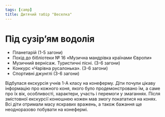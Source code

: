 ```yaml
---
tags: [camp]
title: Дитячий табір "Веселка"
---
```


# Під сузір’ям водолія

- Планетарій (1-5 загони)
- Похід до бібліотеки № 16 «Музична мандрівка країнами Європи»
- Музичний вернісаж. Туристичні пісні. (3-6 загони)
- Конкурс «Чарівна русалонька». (3-6 загони)
- Спортивні джунглі (3-6 загони)

Відбулася екскурсія учнів 1-А класу на конеферму. Діти почули цікаву інформацію про кожного коня, якого було продемонстровано їм, а саме про їх вік, особливості, характери, участь і перемоги у змаганнях. Після змістовної екскурсії конюшнею кожен мав змогу покататися на конях. Всі діти отримали масу яскравих вражень, а також бажання ще неодноразово побувати на конефермі.

<slideshow id="72157654060557325"></slideshow>
